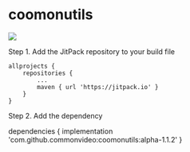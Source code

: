 # coomonutils
[![](https://jitpack.io/v/commonvideo/coomonutils.svg)](https://jitpack.io/#commonvideo/coomonutils)

Step 1. Add the JitPack repository to your build file

	allprojects {
		repositories {
			...
			maven { url 'https://jitpack.io' }
		}
	}
  
  Step 2. Add the dependency
  
  dependencies {
	        implementation 'com.github.commonvideo:coomonutils:alpha-1.1.2'
	}

